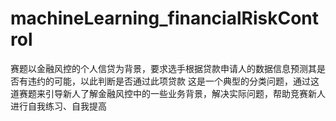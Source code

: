 # machineLearning_financialRiskControl
赛题以金融风控的个人信贷为背景，要求选手根据贷款申请人的数据信息预测其是否有违约的可能，以此判断是否通过此项贷款
这是一个典型的分类问题，通过这道赛题来引导新人了解金融风控中的一些业务背景，解决实际问题，帮助竞赛新人进行自我练习、自我提高

